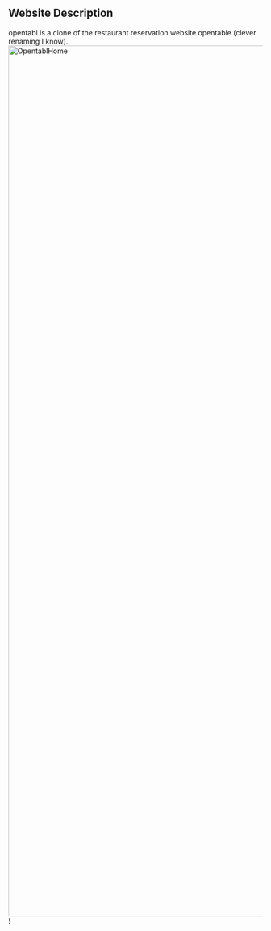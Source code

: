 **Website Description**
-----------------------------
opentabl is a clone of the restaurant reservation website opentable (clever renaming I know).
<img width="1729" alt="OpentablHome" src="https://user-images.githubusercontent.com/87534348/161307351-62795076-e176-4a16-96dc-b3e9dc93268d.png">!
